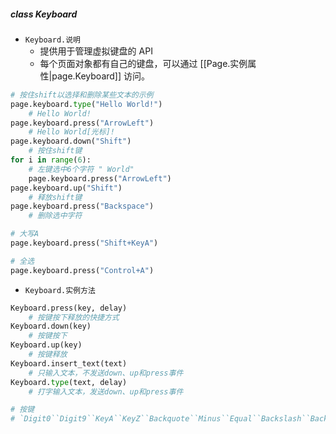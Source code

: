 ##### class Keyboard
- `Keyboard.说明`
	- 提供用于管理虚拟键盘的 API
	- 每个页面对象都有自己的键盘，可以通过 [[Page.实例属性|page.Keyboard]] 访问。
```python
# 按住shift以选择和删除某些文本的示例
page.keyboard.type("Hello World!")
	# Hello World!
page.keyboard.press("ArrowLeft")
	# Hello World[光标]!
page.keyboard.down("Shift")
	# 按住shift键
for i in range(6):
	# 左键选中6个字符 " World"
    page.keyboard.press("ArrowLeft")
page.keyboard.up("Shift")
	# 释放shift键
page.keyboard.press("Backspace")
	# 删除选中字符

# 大写A
page.keyboard.press("Shift+KeyA")

# 全选
page.keyboard.press("Control+A")
```
- `Keyboard.实例方法`
```python
Keyboard.press(key, delay)
	# 按键按下释放的快捷方式
Keyboard.down(key)
	# 按键按下
Keyboard.up(key)
	# 按键释放
Keyboard.insert_text(text)
	# 只输入文本，不发送down、up和press事件
Keyboard.type(text, delay)
	# 打字输入文本，发送down、up和press事件

# 按键
# `Digit0``Digit9``KeyA``KeyZ``Backquote``Minus``Equal``Backslash``Backspace``Tab``Delete``Escape``ArrowDown``End``Enter``Home``Insert``PageDown``PageUp``ArrowRight``ArrowUp`
```